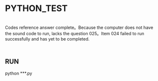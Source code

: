 PYTHON_TEST
=======================
<br>Codes reference answer complete。Because the computer does not have the sound code to run, lacks the question 025。Item 024 failed to run successfully and has yet to be completed.
</br>


<br>RUN</br>
-----------------

python ***.py

  

